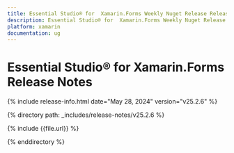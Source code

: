 ```yaml
---
title: Essential Studio® for  Xamarin.Forms Weekly Nuget Release Release Notes  
description: Essential Studio® for  Xamarin.Forms Weekly Nuget Release Release Notes  
platform: xamarin
documentation: ug
---
```


# Essential Studio® for  Xamarin.Forms  Release Notes  

{% include release-info.html date="May 28, 2024"  version="v25.2.6" %} 

{% directory path: _includes/release-notes/v25.2.6 %}

{% include {{file.url}} %}

{% enddirectory %}